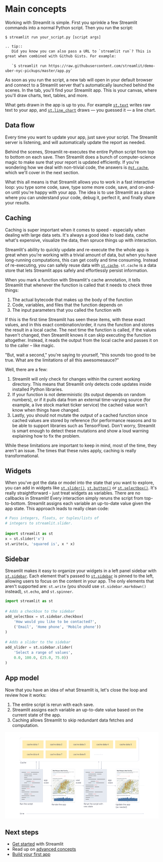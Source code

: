 # Main concepts

Working with Streamlit is simple. First you sprinkle a few Streamlit commands into a normal Python script. Then you run the script:

```
$ streamlit run your_script.py [script args]
```

```eval_rst
.. tip::
   Did you know you can also pass a URL to `streamlit run`? This is great when combined with Github Gists. For example:

   `$ streamlit run https://raw.githubusercontent.com/streamlit/demo-uber-nyc-pickups/master/app.py`
```

As soon as you run the script, a new tab will open in your default browser and connect to a Streamlit server that's automatically launched behind the scenes. In the tab, you'll find your Streamlit app. This is your canvas, where you'll draw charts, text, tables, and more.

What gets drawn in the app is up to you. For example [`st.text`](apid.html#streamlit.text) writes raw text to your app, and [`st.line_chart`](api.html#streamlit.line_chart) draws — you guessed it — a line chart.

## Data flow

Every time you want to update your app, just save your script. The Streamlit server is listening, and will automatically update the report as needed.

Behind the scenes, Streamlit re-executes the entire Python script from top to bottom on each save. Then Streamlit does a bunch of computer-science magic to make sure that your report is updated efficiently. If you're wondering how we deal with non-trivial code, the answers is [`@st.cache`](#caching), which we'll cover in the next section.

What this all means is that Streamlit allows you to work in a fast interactive loop: you type some code, save, type some more code, save, and on-and-on until you're happy with your app. The idea is to use Streamlit as a place where you can understand your code, debug it, perfect it, and finally share your results.

## Caching

Caching is super important when it comes to speed - especially when dealing with large data sets. It's always a good idea to load data, cache what's expensive, visualize the data, then spruce things up with interaction.

Streamlit's ability to quickly update and re-execute the the whole app is great when you're working with a trivial amount of data, but when you have long-running computations, this can get costly and time consuming. Instead of re-executing, you can safely reuse data with [`st.cache`](api.html#streamlit.cache). `st.cache` is a data store that lets Streamlit apps safely and effortlessly persist information.

When you mark a function with Streamlit's cache annotation, it tells Streamlit that whenever the function is called that it needs to check three things:

1. The actual bytecode that makes up the body of the function
2. Code, variables, and files that the function depends on
3. The input parameters that you called the function with

If this is the first time Streamlit has seen these items, with these exact values, and in this exact combination/order, it runs the function and stores the result in a local cache. The next time the function is called, if the values haven't changed, then Streamlit knows it can skip executing the function altogether. Instead, it reads the output from the local cache and passes it on to the caller – like magic.

"But, wait a second," you're saying to yourself, "this sounds too good to be true. What are the limitations of all this awesomesauce?"

Well, there are a few:

1. Streamlit will only check for changes within the current working directory. This means that Streamlit only detects code updates inside installed Python libraries.
2. If your function is not deterministic (its output depends on random numbers), or if it pulls data from an external time-varying source (for example, a live stock market ticker service) the cached value won't know when things have changed.
3. Lastly, you should not mutate the output of a cached function since cached values are stored by reference (for performance reasons and to be able to support libraries such as TensorFlow). Don't worry, Streamlit is smart enough to detect these mutations and show a loud warning explaining how to fix the problem.

While these limitations are important to keep in mind, most of the time, they aren't an issue. The times that these rules apply, caching is really transformational.

## Widgets

When you've got the data or model into the state that you want to explore, you can add in widgets like [`st.slider()`](api.html#streamlit.slider), [`st.button()`](api.html#streamlit.button) or [`st.selectbox()`](api.html#streamlit.selectbox). It's really straightforward - just treat widgets as variables. There are no callbacks in Streamlit! Every interaction simply reruns the script from top-to-bottom. Streamlit assigns each variable an up-to-date value given the app state. This approach leads to really clean code:

```python
# Pass integers, floats, or tuples/lists of
# integers to streamlit.slider.

import streamlit as st
x = st.slider('x')
st.write(x, 'squared is', x * x)

```

## Sidebar

Streamlit makes it easy to organize your widgets in a left panel sidebar with [`st.sidebar`](api.html#add-widgets-to-sidebar). Each element that's passed to [`st.sidebar`](api.html#add-widgets-to-sidebar) is pinned to the left, allowing users to focus on the content in your app. The only elements that aren't supported are: `st.write` (you
should use `st.sidebar.markdown()` instead), `st.echo`, and `st.spinner`.

```python
import streamlit as st

# Adds a checkbox to the sidebar
add_selectbox = st.sidebar.checkbox(
    'How would you like to be contacted?',
    ('Email', 'Home phone', 'Mobile phone'))
)

# Adds a slider to the sidebar
add_slider = st.sidebar.slider(
    'Select a range of values',
    0.0, 100.0, (25.0, 75.0))
)
```

## App model

Now that you have an idea of what Streamlit is, let's close the loop and review how it works:

1. The entire script is rerun with each save.
2. Streamlit assigns each variable an up-to-date value based on the current state of the app.
3. Caching allows Streamlit to skip redundant data fetches and computation.

![](media/app_model.png)

## Next steps

- [Get started](getting_started.md) with Streamlit
- Read up on [advanced concepts](advanced_concepts.md)
- [Build your first app ](tutorial/index.md)
